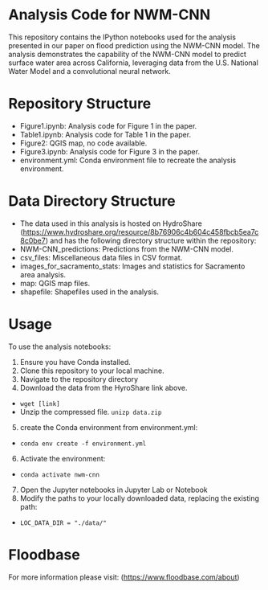 # Analysis Code for NWM-CNN
This repository contains the IPython notebooks used for the analysis presented in our paper on flood prediction using the NWM-CNN model. The analysis demonstrates the capability of the NWM-CNN model to predict surface water area across California, leveraging data from the U.S. National Water Model and a convolutional neural network.

# Repository Structure
* Figure1.ipynb: Analysis code for Figure 1 in the paper.  
* Table1.ipynb: Analysis code for Table 1 in the paper.  
* Figure2: QGIS map, no code available.  
* Figure3.ipynb: Analysis code for Figure 3 in the paper.  
* environment.yml: Conda environment file to recreate the analysis environment.  

# Data Directory Structure
* The data used in this analysis is hosted on HydroShare (https://www.hydroshare.org/resource/8b76906c4b604c458fbcb5ea7c8c0be7) and has the following directory structure within the repository:
* NWM-CNN_predictions: Predictions from the NWM-CNN model.
* csv_files: Miscellaneous data files in CSV format.
* images_for_sacramento_stats: Images and statistics for Sacramento area analysis.
* map: QGIS map files.
* shapefile: Shapefiles used in the analysis.

# Usage
To use the analysis notebooks:
1. Ensure you have Conda installed.
2. Clone this repository to your local machine.
3. Navigate to the repository directory 
4. Download the data from the HyroShare link above. 
* ``wget [link]``
* Unzip the compressed file. ``unizp data.zip``
5. create the Conda environment from environment.yml:  
* ``conda env create -f environment.yml``
6. Activate the environment: 
* ``conda activate nwm-cnn``
7. Open the Jupyter notebooks in Jupyter Lab or Notebook
8. Modify the paths to your locally downloaded data, replacing the existing path: 
* ``LOC_DATA_DIR = "./data/"`` 

# Floodbase
For more information please visit: (https://www.floodbase.com/about)
